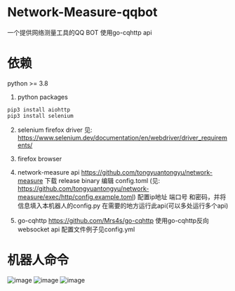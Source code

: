 # Network-Measure-qqbot
一个提供网络测量工具的QQ BOT
使用go-cqhttp api

# 依赖
python >= 3.8

1. python packages
```
pip3 install aiohttp
pip3 install selenium
```

2. selenium firefox driver
见: https://www.selenium.dev/documentation/en/webdriver/driver_requirements/

3. firefox browser

4. network-measure api
https://github.com/tongyuantongyu/network-measure
下载 release binary
编辑 config.toml (见: https://github.com/tongyuantongyu/network-measure/exec/http/config.example.toml)
配置ip地址 端口号 和密码，并将信息填入本机器人的config.py
在需要的地方运行此api(可以多处运行多个api)

5. go-cqhttp
https://github.com/Mrs4s/go-cqhttp
使用go-cqhttp反向websocket api
配置文件例子见config.yml

# 机器人命令
![image](https://github.com/LDLDL/Network-Measure-qqbot/mdpic/command.jpg)
![image](https://github.com/LDLDL/Network-Measure-qqbot/mdpic/mtr.jpg)
![image](https://github.com/LDLDL/Network-Measure-qqbot/mdpic/speed.jpg)
